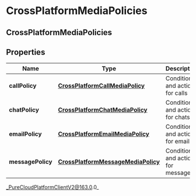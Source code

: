 # CrossPlatformMediaPolicies

## CrossPlatformMediaPolicies

## Properties

|Name | Type | Description | Notes|
|------------ | ------------- | ------------- | -------------|
| **callPolicy** | [**CrossPlatformCallMediaPolicy**](CrossPlatformCallMediaPolicy) | Conditions and actions for calls | [optional] |
| **chatPolicy** | [**CrossPlatformChatMediaPolicy**](CrossPlatformChatMediaPolicy) | Conditions and actions for chats | [optional] |
| **emailPolicy** | [**CrossPlatformEmailMediaPolicy**](CrossPlatformEmailMediaPolicy) | Conditions and actions for emails | [optional] |
| **messagePolicy** | [**CrossPlatformMessageMediaPolicy**](CrossPlatformMessageMediaPolicy) | Conditions and actions for messages | [optional] |



_PureCloudPlatformClientV2@163.0.0_
